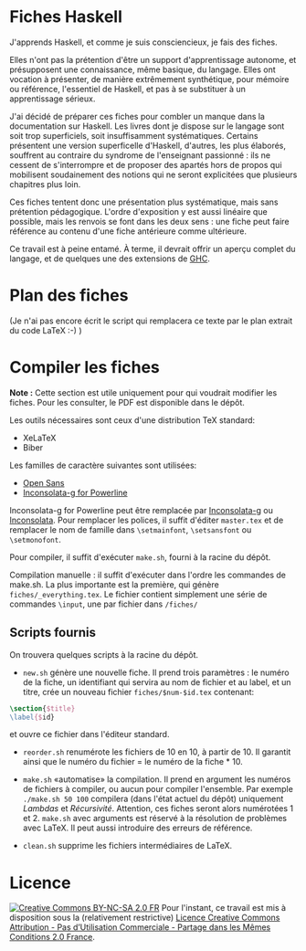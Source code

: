 # Fiches Haskell

J'apprends Haskell, et comme je suis consciencieux, je fais des fiches.

Elles n'ont pas la prétention d'être un support d'apprentissage autonome, et présupposent une connaissance, même basique, du langage. Elles ont vocation à présenter, de manière extrêmement synthétique, pour mémoire ou référence, l'essentiel de Haskell, et pas à se substituer à un apprentissage sérieux.

J'ai décidé de préparer ces fiches pour combler un manque dans la documentation sur Haskell. Les livres dont je dispose sur le langage sont soit trop superficiels, soit insuffisamment systématiques. Certains présentent une version superficelle d'Haskell, d'autres, les plus élaborés, souffrent au contraire du syndrome de l'enseignant passionné : ils ne cessent de s'interrompre et de proposer des apartés hors de propos qui mobilisent soudainement des notions qui ne seront explicitées que plusieurs chapitres plus loin.

Ces fiches tentent donc une présentation plus systématique, mais sans prétention pédagogique. L'ordre d'exposition y est aussi linéaire que possible, mais les renvois se font dans les deux sens : une fiche peut faire référence au contenu d'une fiche antérieure comme ultérieure.

Ce travail est à peine entamé. À terme, il devrait offrir un aperçu complet du langage, et de quelques une des extensions de [GHC](https://www.haskell.org/ghc/).

# Plan des fiches

<section id="toc">
(Je n'ai pas encore écrit le script qui remplacera ce texte par le plan extrait du code LaTeX :-) )
</section>

# Compiler les fiches

**Note :** Cette section est utile uniquement pour qui voudrait modifier les fiches. Pour les consulter, le PDF est disponible dans le dépôt.

Les outils nécessaires sont ceux d'une distribution TeX standard:

 - XeLaTeX
 - Biber

Les familles de caractère suivantes sont utilisées:

 - [Open Sans](https://www.google.com/fonts/specimen/Open+Sans)
 - [Inconsolata-g for Powerline](https://github.com/powerline/fonts/tree/master/Inconsolata-g)

Inconsolata-g for Powerline peut être remplacée par [Inconsolata-g](http://leonardo-m.livejournal.com/77079.html) ou [Inconsolata](http://www.levien.com/type/myfonts/inconsolata.html). Pour remplacer les polices, il suffit d'éditer `master.tex` et de remplacer le nom de famille dans `\setmainfont`, `\setsansfont` ou `\setmonofont`.

Pour compiler, il suffit d'exécuter `make.sh`, fourni à la racine du dépôt.

Compilation manuelle : il suffit d'exécuter dans l'ordre les commandes de make.sh. La plus importante est la première, qui génère `fiches/_everything.tex`. Le fichier contient simplement une série de commandes `\input`, une par fichier dans `/fiches/`

## Scripts fournis

On trouvera quelques scripts à la racine du dépôt.

 - `new.sh` génère une nouvelle fiche. Il prend trois paramètres : le numéro de la fiche, un identifiant qui servira au nom de fichier et au label, et un titre, crée un nouveau fichier `fiches/$num-$id.tex` contenant:

 ~~~latex
 \section{$title}
 \label{$id}
 ~~~

 et ouvre ce fichier dans l'éditeur standard.

 - `reorder.sh` renumérote les fichiers de 10 en 10, à partir de 10. Il garantit ainsi que le numéro du fichier = le numéro de la fiche * 10.

 - `make.sh` «automatise» la compilation. Il prend en argument les numéros de fichiers à compiler, ou aucun pour compiler l'ensemble. Par exemple `./make.sh 50 100` compilera (dans l'état actuel du dépôt) uniquement *Lambdas* et *Récursivité*. Attention, ces fiches seront alors numérotées 1 et 2. `make.sh` avec arguments est réservé à la résolution de problèmes avec LaTeX. Il peut aussi introduire des erreurs de référence.

 - `clean.sh` supprime les fichiers intermédiaires de LaTeX.

# Licence

[![Creative Commons BY-NC-SA 2.0 FR](https://i.creativecommons.org/l/by-nc-sa/2.0/fr/80x15.png)](http://creativecommons.org/licenses/by-nc-sa/2.0/fr/) Pour l'instant, ce travail est mis à disposition sous la (relativement restrictive) [Licence Creative Commons Attribution - Pas d’Utilisation Commerciale - Partage dans les Mêmes Conditions 2.0 France](https://creativecommons.org/licenses/by-nc-sa/2.0/fr/).
